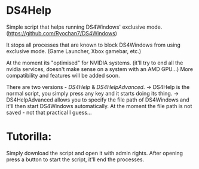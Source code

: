 # DS4Help
Simple script that helps running DS4Windows' exclusive mode. (https://github.com/Ryochan7/DS4Windows)

It stops all processes that are known to block DS4Windows from using exclusive mode. (Game Launcher, Xbox gamebar, etc.)

At the moment its "optimised" for NVIDIA systems. (it'll try to end all the nvidia services, doesn't make sense on a system with an AMD GPU...) More compatibility and features will be added soon. 

There are two versions - *DS4Help* & *DS4HelpAdvanced*. 
-> DS4Help is the normal script, you simply press any key and it starts doing its thing. 
-> DS4HelpAdvanced allows you to specify the file path of DS4Windows and it'll then start DS4Windows automatically. At the moment the file path is not saved - not that practical I guess...

# Tutorilla:
Simply download the script and open it with admin rights.
After opening press a button to start the script, it'll end the processes.
